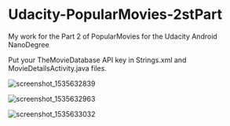 # Udacity-PopularMovies-2stPart

My work for the Part 2 of PopularMovies for the Udacity Android NanoDegree

Put your TheMovieDatabase API key in Strings.xml and MovieDetailsActivity.java files.

![screenshot_1535632839](https://user-images.githubusercontent.com/10677178/44852147-c8c61f80-ac62-11e8-880b-9810c1e89e78.png)

![screenshot_1535632963](https://user-images.githubusercontent.com/10677178/44852220-f7dc9100-ac62-11e8-9636-88ba40d0938a.png)

![screenshot_1535633032](https://user-images.githubusercontent.com/10677178/44852303-26f30280-ac63-11e8-9da4-98c152243529.png)
